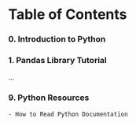 # **Table of Contents**

### 0. Introduction to Python
### 1. Pandas Library Tutorial          
...         
### 9. Python Resources
    - How to Read Python Documentation 

